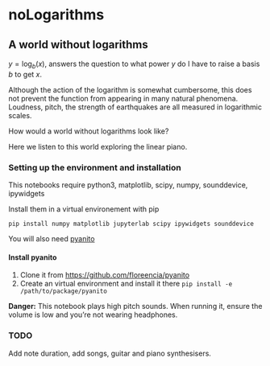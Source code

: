 # noLogarithms

## A world without logarithms

$y = \log _b (x)$, answers the question to what power $y$ do I have to raise a basis $b$ to get $x$. 

Although the action of the logarithm is somewhat cumbersome, this does not prevent the function from appearing in many natural phenomena.  
Loudness, pitch, the strength of earthquakes are all measured in logarithmic scales. 

How would a world without logarithms look like? 

Here we listen to this world exploring the linear piano. 

### Setting up the environment and installation

This notebooks require python3, matplotlib, scipy, numpy, sounddevice, ipywidgets

Install them in a virtual environement with pip

```
pip install numpy matplotlib jupyterlab scipy ipywidgets sounddevice
```

You will also need [pyanito](https://github.com/floreencia/pyanito)

#### Install pyanito

1. Clone it from https://github.com/floreencia/pyanito
2. Create an virtual environment and install it there `pip install -e /path/to/package/pyanito`


<div class="alert alert-block alert-danger">
<b>Danger:</b> This notebook plays high pitch sounds. When running it, ensure the volume is low and  you’re not wearing headphones.
</div>


### TODO

Add note duration,  add songs, guitar and piano synthesisers. 
